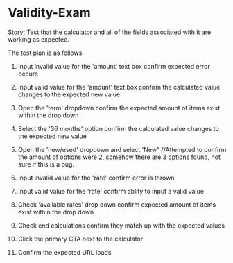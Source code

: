# Validity-Exam

Story: Test that the calculator and all of the fields associated with it are working as expected.

The test plan is as follows:

  1. Input invalid value for the 'amount' text box
    confirm expected error occurs
  
  2. Input valid value for the 'amount' text box
    confirm the calculated value changes to the expected new value
  
  3. Open the 'term' dropdown
    confirm the expected amount of items exist within the drop down
  
  4. Select the '36 months' option
    confirm the calculated value changes to the expected new value
  
  5. Open the 'new/used' dropdown and select 'New"
    //Attempted to confirm the amount of options were 2, somehow there are 3 options found, not sure if this is a bug.
  
  6. Input invalid value for the 'rate'
    confirm error is thrown
  
  7. Input valid value for the 'rate'
    confirm ablity to input a valid value
  
  8. Check 'available rates' drop down
    confirm expected amount of items exist within the drop down
  
  9. Check end calculations
    confirm they match up with the expected values
    
  10. Click the primary CTA next to the calculator
  
  11. Confirm the expected URL loads
